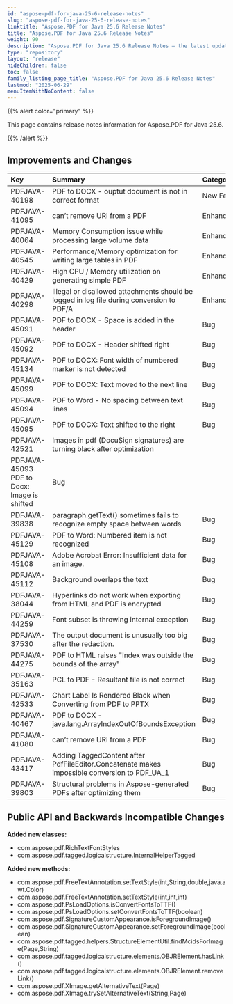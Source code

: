 ```yaml
---
id: "aspose-pdf-for-java-25-6-release-notes"
slug: "aspose-pdf-for-java-25-6-release-notes"
linktitle: "Aspose.PDF for Java 25.6 Release Notes"
title: "Aspose.PDF for Java 25.6 Release Notes"
weight: 90
description: "Aspose.PDF for Java 25.6 Release Notes – the latest updates and fixes."
type: "repository"
layout: "release"
hideChildren: false
toc: false
family_listing_page_title: "Aspose.PDF for Java 25.6 Release Notes"
lastmod: "2025-06-29"
menuItemWithNoContent: false
---
```


{{% alert color="primary" %}}

This page contains release notes information for Aspose.PDF for Java 25.6.

{{% /alert %}}
## **Improvements and Changes**

|**Key**|**Summary**|**Category**|
| :- | :- | :- |
|PDFJAVA-40198|PDF to DOCX - ouptut document is not in correct format|New Feature|
|PDFJAVA-41095|can’t remove URI from a PDF|Enhancement|
|PDFJAVA-40064|Memory Consumption issue while processing large volume data|Enhancement|
|PDFJAVA-40545|Performance/Memory optimization for writing large tables in PDF|Enhancement|
|PDFJAVA-40429|High CPU / Memory utilization on generating simple PDF|Enhancement|
|PDFJAVA-40298|Illegal or disallowed attachments should be logged in log file during conversion to PDF/A|Enhancement|
|PDFJAVA-45091|PDF to DOCX - Space is added in the header|Bug|
|PDFJAVA-45092|PDF to DOCX - Header shifted right|Bug|
|PDFJAVA-45134|PDF to DOCX: Font width of numbered marker is not detected|Bug|
|PDFJAVA-45099|PDF to DOCX: Text moved to the next line|Bug|
|PDFJAVA-45094|PDF to Word - No spacing between text lines|Bug|
|PDFJAVA-45095|PDF to DOCX: Text shifted to the right|Bug|
|PDFJAVA-42521|Images in pdf (DocuSign signatures) are turning black after optimization
PDFJAVA-45093 PDF to Docx: Image is shifted|Bug|
|PDFJAVA-39838|paragraph.getText() sometimes fails to recognize empty space between words|Bug|
|PDFJAVA-45129|PDF to Word: Numbered item is not recognized|Bug|
|PDFJAVA-45108|Adobe Acrobat Error: Insufficient data for an image.|Bug|
|PDFJAVA-45112|Background overlaps the text|Bug|
|PDFJAVA-38044|Hyperlinks do not work when exporting from HTML and PDF is encrypted|Bug|
|PDFJAVA-44259|Font subset is throwing internal exception|Bug|
|PDFJAVA-37530|The output document is unusually too big after the redaction.|Bug|
|PDFJAVA-44275|PDF to HTML raises "Index was outside the bounds of the array"|Bug|
|PDFJAVA-35163|PCL to PDF - Resultant file is not correct|Bug|
|PDFJAVA-42533|Chart Label Is Rendered Black when Converting from PDF to PPTX|Bug|
|PDFJAVA-40467|PDF to DOCX - java.lang.ArrayIndexOutOfBoundsException|Bug|
|PDFJAVA-41080|can’t remove URI from a PDF|Bug|
|PDFJAVA-43417|Adding TaggedContent after PdfFileEditor.Concatenate makes impossible conversion to PDF_UA_1|Bug|
|PDFJAVA-39803|Structural problems in Aspose-generated PDFs after optimizing them|Bug|


## **Public API and Backwards Incompatible Changes**


**Added new classes:**
- com.aspose.pdf.RichTextFontStyles
- com.aspose.pdf.tagged.logicalstructure.InternalHelperTagged


**Added new methods:**
- com.aspose.pdf.FreeTextAnnotation.setTextStyle(int,String,double,java.awt.Color)
- com.aspose.pdf.FreeTextAnnotation.setTextStyle(int,int,int)
- com.aspose.pdf.PsLoadOptions.isConvertFontsToTTF()
- com.aspose.pdf.PsLoadOptions.setConvertFontsToTTF(boolean)
- com.aspose.pdf.SignatureCustomAppearance.isForegroundImage()
- com.aspose.pdf.SignatureCustomAppearance.setForegroundImage(boolean)
- com.aspose.pdf.tagged.helpers.StructureElementUtil.findMcidsForImage(Page,String)
- com.aspose.pdf.tagged.logicalstructure.elements.OBJRElement.hasLink()
- com.aspose.pdf.tagged.logicalstructure.elements.OBJRElement.removeLink()
- com.aspose.pdf.XImage.getAlternativeText(Page)
- com.aspose.pdf.XImage.trySetAlternativeText(String,Page)



